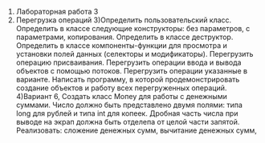 1) Лабораторная работа 3
2) Перегрузка операций
3)Определить пользовательский класс. Определить в классе следующие конструкторы: без параметров, с параметрами, копирования. Определить в классе деструктор. Определить в классе компоненты-функции для просмотра и установки полей данных (селекторы и модификаторы). Перегрузить операцию присваивания. Перегрузить операции ввода и вывода объектов с помощью потоков. Перегрузить операции указанные в варианте. Написать программу, в которой продемонстрировать создание объектов и работу всех перегруженных операций. 
4)Вариант 6, Создать класс Мопеу для работы с денежными суммами. Число должно быть
  представлено двумя полями: типа long для рублей и типа int для копеек. Дробная часть
  числа при выводе на экрап должна быть отделепа от целой части запятой. Реализовать:
  сложение денежных сумм,
  вычитание денежных сумм,
